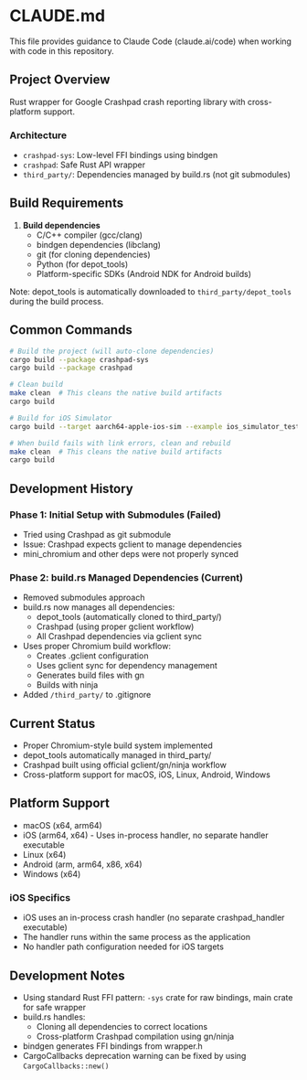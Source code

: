 # CLAUDE.md

This file provides guidance to Claude Code (claude.ai/code) when working with code in this repository.

## Project Overview

Rust wrapper for Google Crashpad crash reporting library with cross-platform support.

### Architecture
- `crashpad-sys`: Low-level FFI bindings using bindgen
- `crashpad`: Safe Rust API wrapper
- `third_party/`: Dependencies managed by build.rs (not git submodules)

## Build Requirements

1. **Build dependencies**
   - C/C++ compiler (gcc/clang)
   - bindgen dependencies (libclang)
   - git (for cloning dependencies)
   - Python (for depot_tools)
   - Platform-specific SDKs (Android NDK for Android builds)

Note: depot_tools is automatically downloaded to `third_party/depot_tools` during the build process.

## Common Commands

```bash
# Build the project (will auto-clone dependencies)
cargo build --package crashpad-sys
cargo build --package crashpad

# Clean build
make clean  # This cleans the native build artifacts
cargo build

# Build for iOS Simulator
cargo build --target aarch64-apple-ios-sim --example ios_simulator_test

# When build fails with link errors, clean and rebuild
make clean  # This cleans the native build artifacts
cargo build
```

## Development History

### Phase 1: Initial Setup with Submodules (Failed)
- Tried using Crashpad as git submodule
- Issue: Crashpad expects gclient to manage dependencies
- mini_chromium and other deps were not properly synced

### Phase 2: build.rs Managed Dependencies (Current)
- Removed submodules approach
- build.rs now manages all dependencies:
  - depot_tools (automatically cloned to third_party/)
  - Crashpad (using proper gclient workflow)
  - All Crashpad dependencies via gclient sync
- Uses proper Chromium build workflow:
  - Creates .gclient configuration
  - Uses gclient sync for dependency management
  - Generates build files with gn
  - Builds with ninja
- Added `/third_party/` to .gitignore

## Current Status

- Proper Chromium-style build system implemented
- depot_tools automatically managed in third_party/
- Crashpad built using official gclient/gn/ninja workflow
- Cross-platform support for macOS, iOS, Linux, Android, Windows

## Platform Support

- macOS (x64, arm64)
- iOS (arm64, x64) - Uses in-process handler, no separate handler executable
- Linux (x64)
- Android (arm, arm64, x86, x64)
- Windows (x64)

### iOS Specifics
- iOS uses an in-process crash handler (no separate crashpad_handler executable)
- The handler runs within the same process as the application
- No handler path configuration needed for iOS targets

## Development Notes

- Using standard Rust FFI pattern: `-sys` crate for raw bindings, main crate for safe wrapper
- build.rs handles:
  - Cloning all dependencies to correct locations
  - Cross-platform Crashpad compilation using gn/ninja
- bindgen generates FFI bindings from wrapper.h
- CargoCallbacks deprecation warning can be fixed by using `CargoCallbacks::new()`
